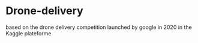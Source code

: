 # Drone-delivery
based on the drone delivery competition launched by google in 2020 in the Kaggle plateforme
